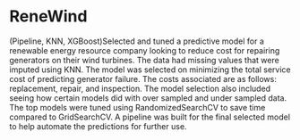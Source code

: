 # ReneWind
(Pipeline, KNN, XGBoost)Selected and tuned a predictive model for a renewable energy resource company looking to reduce cost for repairing generators on their wind turbines. The data had missing values that were imputed using KNN. The model was selected on minimizing the total service cost of predicting generator failure. The costs associated are as follows: replacement, repair, and inspection. The model selection also included seeing how certain models did with over sampled and under sampled data.  The top models were tuned using RandomizedSearchCV to save time compared to GridSearchCV. A pipeline was built for the final selected model to help automate the predictions for further use.
